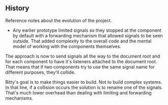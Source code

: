 ## History

Reference notes about the evolution of
the project. 

- Any earlier prototype limited signals 
so they stopped at the component by default
with a forwarding mechanism that
allowed signals to be seen outside. 
That added complexity to the overall
code and the mental model of working
with the components themselves. 

The approach is now to send signals
all the way to the document root
and for each component to have
it's listeners attached to the 
document root. That means that
if two components try to use 
the same signal name for different
purposes, they'll collide.

Bitty's goal is to make things easier
to build. Not to build complex systems.
In that line, if a collision occurs
the solution is to rename one of the
signals. That's much lower overhead
than dealing with limiting and forwarding
mechanisms. 

